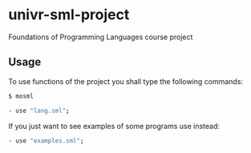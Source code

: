 # univr-sml-project

Foundations of Programming Languages course project

## Usage

To use functions of the project you shall type the following commands:

```bash
$ mosml
```

```bash
- use "lang.sml";
```

If you just want to see examples of some programs use instead:

```bash
- use "examples.sml";
```
